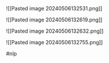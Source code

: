 ![[Pasted image 20240506132531.png]]

![[Pasted image 20240506132619.png]]

![[Pasted image 20240506132632.png]]

![[Pasted image 20240506132755.png]]


#nlp 